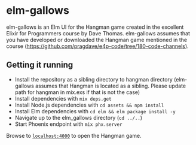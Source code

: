 # elm-gallows

  elm-gallows is an Elm UI for the Hangman game created in the excellent Elixir for Programmers course by Dave Thomas. elm-gallows assumes that you have developed or downloaded the Hangman game mentioned in the course (https://github.com/pragdave/e4p-code/tree/180-code-channels).    

## Getting it running
  * Install the repository as a sibling directory to hangman directory (elm-gallows assumes that Hangman is located as a sibling. Please update path for hangman in mix.exs if that is not the case)    
  * Install dependencies with `mix deps.get`
  * Install Node.js dependencies with `cd assets && npm install`
  * Install Elm dependencies with `cd elm && elm package install -y`
  * Navigate up to the elm_gallows directory (`cd ../..`)
  * Start Phoenix endpoint with `mix phx.server`

Browse to [`localhost:4000`](http://localhost:4000) to open the Hangman game.
